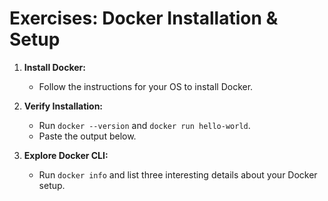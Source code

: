 # Exercises: Docker Installation & Setup

1. **Install Docker:**
   - Follow the instructions for your OS to install Docker.

2. **Verify Installation:**
   - Run `docker --version` and `docker run hello-world`.
   - Paste the output below.

3. **Explore Docker CLI:**
   - Run `docker info` and list three interesting details about your Docker setup.